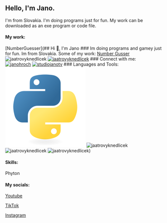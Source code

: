 ## Hello, I'm Jano. 

I'm from Slovakia. I'm doing programs just for fun. My work can be downloaded as an exe program or code file.

#### My work:

[NumberGuesser](## Hi 👋, I'm Jano  ### Im doing programs and gamey just for fun. Im from Slovakia. Some of my work:  [Number Gusser](https://github.com/JaatrovyKnedlicek/NumberGuesserByJanik)  ![jaatrovyknedlicek](https://komarev.com/ghpvc/?username=jaatrovyknedlicek&label=Profile%20views&color=0e75b6&style=flat)  [![jaatrovyknedlicek](https://github-profile-trophy.vercel.app/?username=jaatrovyknedlicek)](https://github.com/ryo-ma/github-profile-trophy)  ### Connect with me:  [![janohroch](https://raw.githubusercontent.com/rahuldkjain/github-profile-readme-generator/master/src/images/icons/Social/instagram.svg)](https://instagram.com/janohroch) [![studiojanotv](https://raw.githubusercontent.com/rahuldkjain/github-profile-readme-generator/master/src/images/icons/Social/youtube.svg)](https://www.youtube.com/c/studiojanotv)  ### Languages and Tools:   [![python](https://raw.githubusercontent.com/devicons/devicon/master/icons/python/python-original.svg)](https://www.python.org)   ![jaatrovyknedlicek](https://github-readme-stats.vercel.app/api/top-langs?username=jaatrovyknedlicek&show_icons=true&locale=en&layout=compact)   ![jaatrovyknedlicek](https://github-readme-stats.vercel.app/api?username=jaatrovyknedlicek&show_icons=true&locale=en)  ![jaatrovyknedlicek](https://github-readme-streak-stats.herokuapp.com/?user=jaatrovyknedlicek&))

#### Skills:

Phyton

#### My socials:

[Youtube](https://www.youtube.com/channel/UC6UKBbOs5EWv5bf0MQ2jSaA)

[TikTok](https://www.tiktok.com/)

[Instagram](https://www.instagram.com/janohroch/)
